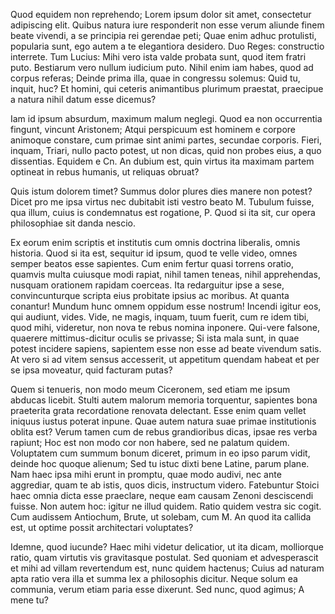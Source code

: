 Quod equidem non reprehendo;
Lorem ipsum dolor sit amet, consectetur adipiscing elit. Quibus natura iure responderit non esse verum aliunde finem beate vivendi, a se principia rei gerendae peti; Quae enim adhuc protulisti, popularia sunt, ego autem a te elegantiora desidero. Duo Reges: constructio interrete. Tum Lucius: Mihi vero ista valde probata sunt, quod item fratri puto. Bestiarum vero nullum iudicium puto. Nihil enim iam habes, quod ad corpus referas; Deinde prima illa, quae in congressu solemus: Quid tu, inquit, huc? Et homini, qui ceteris animantibus plurimum praestat, praecipue a natura nihil datum esse dicemus?

Iam id ipsum absurdum, maximum malum neglegi. Quod ea non occurrentia fingunt, vincunt Aristonem; Atqui perspicuum est hominem e corpore animoque constare, cum primae sint animi partes, secundae corporis. Fieri, inquam, Triari, nullo pacto potest, ut non dicas, quid non probes eius, a quo dissentias. Equidem e Cn. An dubium est, quin virtus ita maximam partem optineat in rebus humanis, ut reliquas obruat?

Quis istum dolorem timet?
Summus dolor plures dies manere non potest? Dicet pro me ipsa virtus nec dubitabit isti vestro beato M. Tubulum fuisse, qua illum, cuius is condemnatus est rogatione, P. Quod si ita sit, cur opera philosophiae sit danda nescio.

Ex eorum enim scriptis et institutis cum omnis doctrina liberalis, omnis historia.
Quod si ita est, sequitur id ipsum, quod te velle video, omnes semper beatos esse sapientes. Cum enim fertur quasi torrens oratio, quamvis multa cuiusque modi rapiat, nihil tamen teneas, nihil apprehendas, nusquam orationem rapidam coerceas. Ita redarguitur ipse a sese, convincunturque scripta eius probitate ipsius ac moribus. At quanta conantur! Mundum hunc omnem oppidum esse nostrum! Incendi igitur eos, qui audiunt, vides. Vide, ne magis, inquam, tuum fuerit, cum re idem tibi, quod mihi, videretur, non nova te rebus nomina inponere. Qui-vere falsone, quaerere mittimus-dicitur oculis se privasse; Si ista mala sunt, in quae potest incidere sapiens, sapientem esse non esse ad beate vivendum satis. At vero si ad vitem sensus accesserit, ut appetitum quendam habeat et per se ipsa moveatur, quid facturam putas?

Quem si tenueris, non modo meum Ciceronem, sed etiam me ipsum abducas licebit.
Stulti autem malorum memoria torquentur, sapientes bona praeterita grata recordatione renovata delectant.
Esse enim quam vellet iniquus iustus poterat inpune.
Quae autem natura suae primae institutionis oblita est?
Verum tamen cum de rebus grandioribus dicas, ipsae res verba rapiunt;
Hoc est non modo cor non habere, sed ne palatum quidem.
Voluptatem cum summum bonum diceret, primum in eo ipso parum vidit, deinde hoc quoque alienum; Sed tu istuc dixti bene Latine, parum plane. Nam haec ipsa mihi erunt in promptu, quae modo audivi, nec ante aggrediar, quam te ab istis, quos dicis, instructum videro. Fatebuntur Stoici haec omnia dicta esse praeclare, neque eam causam Zenoni desciscendi fuisse. Non autem hoc: igitur ne illud quidem. Ratio quidem vestra sic cogit. Cum audissem Antiochum, Brute, ut solebam, cum M. An quod ita callida est, ut optime possit architectari voluptates?

Idemne, quod iucunde?
Haec mihi videtur delicatior, ut ita dicam, molliorque ratio, quam virtutis vis gravitasque postulat. Sed quoniam et advesperascit et mihi ad villam revertendum est, nunc quidem hactenus; Cuius ad naturam apta ratio vera illa et summa lex a philosophis dicitur. Neque solum ea communia, verum etiam paria esse dixerunt. Sed nunc, quod agimus; A mene tu?
